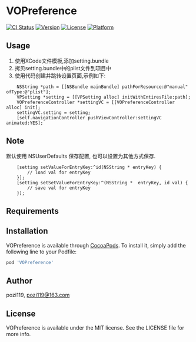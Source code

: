 # VOPreference

[![CI Status](https://img.shields.io/travis/pozi119/VOPreference.svg?style=flat)](https://travis-ci.org/pozi119/VOPreference)
[![Version](https://img.shields.io/cocoapods/v/VOPreference.svg?style=flat)](https://cocoapods.org/pods/VOPreference)
[![License](https://img.shields.io/cocoapods/l/VOPreference.svg?style=flat)](https://cocoapods.org/pods/VOPreference)
[![Platform](https://img.shields.io/cocoapods/p/VOPreference.svg?style=flat)](https://cocoapods.org/pods/VOPreference)

## Usage

1. 使用XCode文件模板,添加setting.bundle
2. 拷贝setting.bundle中的plist文件到项目中
3. 使用代码创建并跳转设置页面,示例如下:

```objc
    NSString *path = [[NSBundle mainBundle] pathForResource:@"manual" ofType:@"plist"];
    VPSetting *setting = [[VPSetting alloc] initWithEntiresFile:path];
    VOPreferenceController *settingVC = [[VOPreferenceController alloc] init];
    settingVC.setting = setting;
    [self.navigationController pushViewController:settingVC animated:YES];
```
## Note

默认使用 NSUserDefaults 保存配置, 也可以设置为其他方式保存.

```objc
    [setting setValueForEntryKey:^id(NSString * entryKey) {
        // load val for entryKey
    }];
    [setting setSetValueForEntryKey:^(NSString *  entryKey, id val) {
        // save val for entryKey
    }];
```

## Requirements

## Installation

VOPreference is available through [CocoaPods](https://cocoapods.org). To install
it, simply add the following line to your Podfile:

```ruby
pod 'VOPreference'
```

## Author

pozi119, pozi119@163.com

## License

VOPreference is available under the MIT license. See the LICENSE file for more info.
